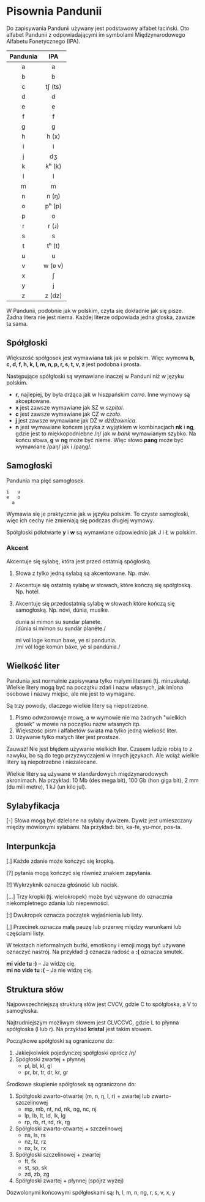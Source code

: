 # Pisownia Pandunii

Do zapisywania Pandunii używany jest podstawowy alfabet łaciński.
Oto alfabet Pandunii z odpowiadającymi im symbolami Międzynarodowego Alfabetu Fonetycznego (IPA).

| Pandunia | IPA    |
|:--------:|:------:|
| a        | a      |
| b        | b      |
| c        | tʃ (ts)|
| d        | d      |
| e        | e      |
| f        | f      |
| g        | g      |
| h        | h (x)  |
| i        | i      |
| j        | dʒ     |
| k        | kʰ (k) |
| l        | l      |
| m        | m      |
| n        | n (ŋ)  |
| o        | pʰ (p) |
| p        | o      |
| r        | r (ɹ)  |
| s        | s      |
| t        | tʰ (t) |
| u        | u      |
| v        | w (ʋ v) |
| x        | ʃ      |
| y        | j      |
| z        | z (dz) |

W Pandunii, podobnie jak w polskim, czyta się dokładnie jak się pisze. Żadna litera nie jest niema. Każdej literze odpowiada jedna głoska, zawsze ta sama.


## Spółgłoski

Większość spółgosek jest wymawiana tak jak w polskim. Więc wymowa **b, c, d, f, h, k, l, m, n, p, r, s, t, v, z** jest podobna i prosta.

Następujące spółgłoski są wymawiane inaczej w Panduni niż w języku polskim.

- **r**, najlepiej, by była drżąca jak w hiszpańskim _carro_. Inne wymowy są akceptowane.
- **x** jest zawsze wymawiane jak SZ w _szpital_.
- **c** jest zawsze wymawiane jak CZ w _czoło_.
- **j** jest zawsze wymawiane jak DŻ w _dżdżownica_.
- **n** jest wymawiane końcem języka z wyjątkiem w kombinacjach **nk** i **ng**, gdzie jest to miękkopodniebne /ŋ/ jak w _bank_ wymawianym szybko. Na końcu słowa, **g** w **ng** może być nieme. Więc słowo **pang** może być wymawiane /paŋ/ jak i /paŋg/.

## Samogłoski

Pandunia ma pięć samogłosek.

    i   u
    e   o
      a

Wymawia się je praktycznie jak w języku polskim. To czyste samogłoski, więc ich cechy nie zmieniają się podczas długiej wymowy.

Spółgłoski półotwarte **y** i **w** są wymawiane odpowiednio jak J i Ł w polskim.


### Akcent

Akcentuje się sylabę, która jest przed ostatnią spógłoską.

1. Słowa z tylko jedną sylabą są akcentowane. Np. máv.
2. Akcentuje się ostatnią sylabę w słowach, które kończą się spółgłoską. Np. hotél.
3. Akcentuje się przedostatnią sylabę w słowach które kończą się samogłoską. Np. nóvi, dúnia, musíke.

     dunia si mimon su sundar planete.  
    /dúnia sí mímon su sundár planéte./

     mi vol loge komun baxe, ye si pandunia.  
    /mí vól lóge komún báxe, yé sí pandúnia./


## Wielkość liter

Pandunia jest normalnie zapisywana tylko małymi literami (tj. minuskułą). Wielkie litery mogą być na początku zdań i nazw własnych, jak imiona osobowe i nazwy miejsc, ale nie jest to wymagane.

Są trzy powody, dlaczego wielkie litery są niepotrzebne.

1. Pismo odwzorowuje mowę, a w wymowie nie ma żadnych "wielkich głosek" w mowie na początku nazw własnych itp.
2. Większośc pism i alfabetów świata ma tylko jedną wielkość liter.
3. Używanie tylko małych liter jest prostsze.

Zauważ! Nie jest błędem używanie wielkich liter. Czasem ludzie robią to z nawyku, bo są do tego przyzwyczajeni w innych językach. Ale wciąż wielkie litery są niepotrzebne i niezalecane.

Wielkie litery są używane w standardowych międzynarodowych akronimach. Na przykład: 10 Mb (des mega bit), 100 Gb (hon giga bit), 2 mm (du mili metre), 1 kJ (un kilo jul).


## Sylabyfikacja

[-] Słowa mogą być dzielone na sylaby dywizem. Dywiz jest umieszczany między mówionymi sylabami. Na przykład: bin, ka-fe, yu-mor, pos-ta.


## Interpunkcja

[.] Każde zdanie może kończyć się kropką.

[?] pytania mogą kończyć się również znakiem zapytania.

[!] Wykrzyknik oznacza głośność lub nacisk.

[...] Trzy kropki (tj. wielokropek) może być używane do oznacznia niekompletnego zdania lub niepewności.

[:] Dwukropek oznacza początek wyjaśnienia lub listy.

[,] Przecinek oznacza małą pauzę lub przerwę między warunkami lub częściami listy.

W tekstach nieformalnych buźki, emotikony i emoji mogą być używane oznaczyć nastrój. Na przykład **:)** oznacza radość a **:(** oznacza smutek.

**mi vide tu :)**
– Ja widzę cię.  
**mi no vide tu :(**
– Ja nie widzę cię.


## Struktura słów

Najpowszechniejszą strukturą słów jest CVCV, gdzie C to spółgłoska, a V to samogłoska.

Najtrudniejszym możliwym słowem jest CLVCCVC, gdzie L to płynna spółgłoska (l lub r). Na przykład **kristal** jest takim słowem.

Początkowe spółgłoski są ograniczone do:

1. Jakiejkolwiek pojedynczej spółgłoski oprócz /ŋ/
2. Spógłoski zwartej + płynnej
    - pl, bl, kl, gl
    - pr, br, tr, dr, kr, gr

Środkowe skupienie spółgłosek są ograniczone do:

1. Spółgłoski zwarto-otwartej (m, n, ŋ, l, r) + zwartej lub zwarto-szczelinowej
    - mp, mb, nt, nd, nk, ng, nc, nj
    - lp, lb, lt, ld, lk, lg
    - rp, rb, rt, rd, rk, rg
2. Spółgłoski zwarto-otwartej + szczelinowej
    - ns, ls, rs
    - nz, lz, rz
    - nx, lx, rx
3. Spółgłoski szczelinowej + zwartej
    - ft, fk
    - st, sp, sk
    - zd, zb, zg
4. Spółgłoski zwartej + płynnej (spójrz wyżej)

Dozwolonymi końcowymi spółgłoskami są:
h, l, m, n, ng, r, s, v, x, y


